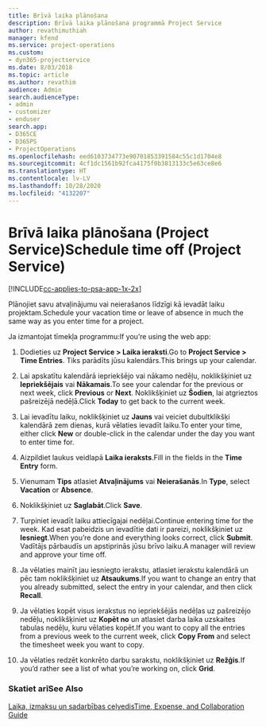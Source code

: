 ```yaml
---
title: Brīvā laika plānošana
description: Brīvā laika plānošana programmā Project Service
author: revathimuthiah
manager: kfend
ms.service: project-operations
ms.custom:
- dyn365-projectservice
ms.date: 8/03/2018
ms.topic: article
ms.author: revathim
audience: Admin
search.audienceType:
- admin
- customizer
- enduser
search.app:
- D365CE
- D365PS
- ProjectOperations
ms.openlocfilehash: eed6103734773e90701853391584c55c1d1704e8
ms.sourcegitcommit: 4cf1dc1561b92fca4175f0b3813133c5e63ce8e6
ms.translationtype: HT
ms.contentlocale: lv-LV
ms.lasthandoff: 10/28/2020
ms.locfileid: "4132207"
---
```

# <a name="schedule-time-off-project-service"></a><span data-ttu-id="449b5-103">Brīvā laika plānošana (Project Service)</span><span class="sxs-lookup"><span data-stu-id="449b5-103">Schedule time off (Project Service)</span></span>

[!INCLUDE[cc-applies-to-psa-app-1x-2x](../includes/cc-applies-to-psa-app-1x-2x.md)]

<span data-ttu-id="449b5-104">Plānojiet savu atvaļinājumu vai neierašanos līdzīgi kā ievadāt laiku projektam.</span><span class="sxs-lookup"><span data-stu-id="449b5-104">Schedule your vacation time or leave of absence in much the same way as you enter time for a project.</span></span>  
  
 <span data-ttu-id="449b5-105">Ja izmantojat tīmekļa programmu:</span><span class="sxs-lookup"><span data-stu-id="449b5-105">If you’re using the web app:</span></span>  
  
1.  <span data-ttu-id="449b5-106">Dodieties uz **Project Service > Laika ieraksti**.</span><span class="sxs-lookup"><span data-stu-id="449b5-106">Go to **Project Service > Time Entries**.</span></span> <span data-ttu-id="449b5-107">Tiks parādīts jūsu kalendārs.</span><span class="sxs-lookup"><span data-stu-id="449b5-107">This brings up your calendar.</span></span>  
  
2.  <span data-ttu-id="449b5-108">Lai apskatītu kalendārā iepriekšējo vai nākamo nedēļu, noklikšķiniet uz **Iepriekšējais** vai **Nākamais**.</span><span class="sxs-lookup"><span data-stu-id="449b5-108">To see your calendar for the previous or next week, click **Previous** or **Next**.</span></span> <span data-ttu-id="449b5-109">Noklikšķiniet uz **Šodien**, lai atgrieztos pašreizējā nedēļā.</span><span class="sxs-lookup"><span data-stu-id="449b5-109">Click **Today** to get back to the current week.</span></span>  
  
3.  <span data-ttu-id="449b5-110">Lai ievadītu laiku, noklikšķiniet uz **Jauns** vai veiciet dubultklikšķi kalendārā zem dienas, kurā vēlaties ievadīt laiku.</span><span class="sxs-lookup"><span data-stu-id="449b5-110">To enter your time, either click **New** or double-click in the calendar under the day you want to enter time for.</span></span>  
  
4.  <span data-ttu-id="449b5-111">Aizpildiet laukus veidlapā **Laika ieraksts**.</span><span class="sxs-lookup"><span data-stu-id="449b5-111">Fill in the fields in the **Time Entry** form.</span></span>  
  
5.  <span data-ttu-id="449b5-112">Vienumam **Tips** atlasiet **Atvaļinājums** vai **Neierašanās**.</span><span class="sxs-lookup"><span data-stu-id="449b5-112">In **Type**, select **Vacation** or **Absence**.</span></span>  
  
6.  <span data-ttu-id="449b5-113">Noklikšķiniet uz **Saglabāt**.</span><span class="sxs-lookup"><span data-stu-id="449b5-113">Click **Save**.</span></span>  
  
7.  <span data-ttu-id="449b5-114">Turpiniet ievadīt laiku attiecīgajai nedēļai.</span><span class="sxs-lookup"><span data-stu-id="449b5-114">Continue entering time for the week.</span></span> <span data-ttu-id="449b5-115">Kad esat pabeidzis un ievadītie dati ir pareizi, noklikšķiniet uz **Iesniegt**.</span><span class="sxs-lookup"><span data-stu-id="449b5-115">When you’re done and everything looks correct, click **Submit**.</span></span> <span data-ttu-id="449b5-116">Vadītājs pārbaudīs un apstiprinās jūsu brīvo laiku.</span><span class="sxs-lookup"><span data-stu-id="449b5-116">A manager will review and approve your time off.</span></span>  
  
8.  <span data-ttu-id="449b5-117">Ja vēlaties mainīt jau iesniegto ierakstu, atlasiet ierakstu kalendārā un pēc tam noklikšķiniet uz **Atsaukums**.</span><span class="sxs-lookup"><span data-stu-id="449b5-117">If you want to change an entry that you already submitted, select the entry in your calendar, and then click **Recall**.</span></span>  
  
9. <span data-ttu-id="449b5-118">Ja vēlaties kopēt visus ierakstus no iepriekšējās nedēļas uz pašreizējo nedēļu, noklikšķiniet uz **Kopēt no** un atlasiet darba laika uzskaites tabulas nedēļu, kuru vēlaties kopēt.</span><span class="sxs-lookup"><span data-stu-id="449b5-118">If you want to copy all the entries from a previous week to the current week, click **Copy From** and select the timesheet week you want to copy.</span></span>  
  
10. <span data-ttu-id="449b5-119">Ja vēlaties redzēt konkrēto darbu sarakstu, noklikšķiniet uz **Režģis**.</span><span class="sxs-lookup"><span data-stu-id="449b5-119">If you’d rather see a list of what you’re working on, click **Grid**.</span></span>  
  
### <a name="see-also"></a><span data-ttu-id="449b5-120">Skatiet arī</span><span class="sxs-lookup"><span data-stu-id="449b5-120">See Also</span></span>  
 [<span data-ttu-id="449b5-121">Laika, izmaksu un sadarbības ceļvedis</span><span class="sxs-lookup"><span data-stu-id="449b5-121">Time, Expense, and Collaboration Guide</span></span>](../psa/time-expense-collaboration-guide.md)
